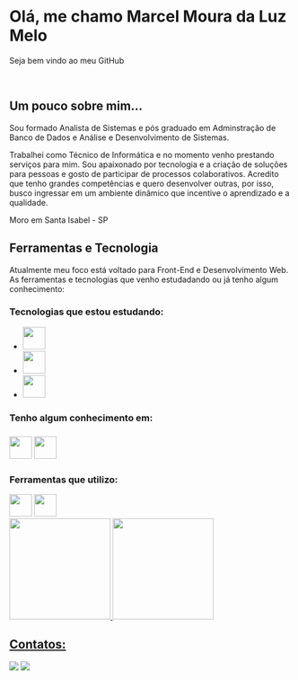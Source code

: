 <h1>Olá, me chamo Marcel Moura da Luz Melo</h1>

<p>Seja bem vindo ao meu GitHub</p><br>


<h2>Um pouco sobre mim...</h2>

<section>
  <p>Sou formado Analista de Sistemas e pós graduado em Adminstração de Banco de Dados e Análise e Desenvolvimento de Sistemas.</p>

  <p>Trabalhei como Técnico de Informática e no momento venho prestando serviços para mim. Sou apaixonado por tecnologia e a criação de soluções para pessoas e gosto de participar de processos colaborativos.       Acredito que tenho grandes competências e quero desenvolver outras, por isso, busco ingressar em um ambiente dinâmico que incentive o aprendizado e a qualidade. </p>

  <p>Moro em Santa Isabel - SP</p>
</section>

<h2>Ferramentas e Tecnologia</h2>

<section>
  <p>Atualmente meu foco está voltado para Front-End e Desenvolvimento Web. As ferramentas e tecnologias que venho estudadando ou já tenho algum conhecimento: </p>

  

  <h3>Tecnologias que estou estudando:</h3>
  <ul>
     <li><img src="https://cdn.jsdelivr.net/gh/devicons/devicon@latest/icons/html5/html5-original.svg" width="40" height="40"/></li> 
     <li><img src="https://cdn.jsdelivr.net/gh/devicons/devicon@latest/icons/css3/css3-original-wordmark.svg" widht="40" height="40"/></li> 
    <li><img src="https://cdn.jsdelivr.net/gh/devicons/devicon@latest/icons/javascript/javascript-original.svg" widht="40" height="40"/></li> 
  </ul>

  <h3>Tenho algum conhecimento em: <h3>
  <img src="https://cdn.jsdelivr.net/gh/devicons/devicon@latest/icons/java/java-original-wordmark.svg" widht="40" height="40"/>
  <img src="https://cdn.jsdelivr.net/gh/devicons/devicon@latest/icons/python/python-original-wordmark.svg" widht="40" height="40"/>

  <h3>Ferramentas que utilizo:</h3>
  <img src="https://cdn.jsdelivr.net/gh/devicons/devicon@latest/icons/vscode/vscode-original-wordmark.svg" widht="40" height="40"/>
  <img src="https://cdn.jsdelivr.net/gh/devicons/devicon@latest/icons/eclipse/eclipse-original-wordmark.svg" widht="40" height="40"/><br>

  <div>
    <a href="https://github.com/MMouralMelo">
    <img loading="lazy" height="180em" src="https://github-readme-stats.vercel.app/api/top-langs/?MMouraLMelo&layout=compact&langs_count=7&theme=dracula"/>
    <img loading="lazy" height="180em" src="https://github-readme-stats.vercel.app/api/?MMouraLMelo&show_icons=true&theme=dracula&include_all_commits=true&count_private=true"/>
    </div>

</section>

<h2>Contatos:</h2>

<a href="https://www.linkedin.com/in/mmouramelo" target="_blank"><img loading="lazy" src="https://img.shields.io/badge/-LinkedIn-%230077B5?style=for-the-badge&logo=linkedin&logoColor=white" target="_blank"></a>
<a href = "mailto:marcelmouradaluzmelo@gmail.com"><img loading="lazy" src="https://img.shields.io/badge/Gmail-D14836?style=for-the-badge&logo=gmail&logoColor=white" target="_blank"></a><br><br>


